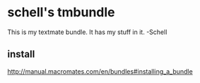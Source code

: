 schell's tmbundle
=================
This is my textmate bundle. It has my stuff in it.
-Schell


install
-------
http://manual.macromates.com/en/bundles#installing_a_bundle